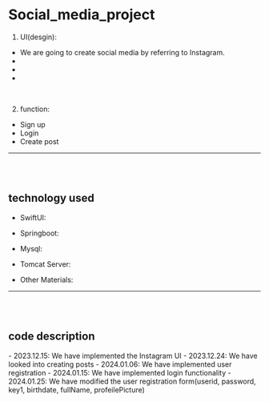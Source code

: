 # Social_media_project

1. UI(desgin):
  - We are going to create social media by referring to Instagram.
  - 
  - 
  - 

<br>

2. function:
  - Sign up
  - Login
  - Create post


<hr>
<br>
<br>
<h2>technology used</h2>

- SwiftUI: 

- Springboot: 
  
- Mysql:
  
- Tomcat Server: 
  
- Other Materials:

<hr>
<br>
<br>
<h2>code description</h2>
  - 2023.12.15: We have implemented the Instagram UI
  - 2023.12.24: We have looked into creating posts
  - 2024.01.06: We have implemented user registration
  - 2024.01.15: We have implemented login functionality
  - 2024.01.25: We have modified the user registration form(userid, password, key1, birthdate, fullName, profeilePicture)
